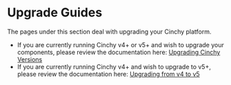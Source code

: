 # Upgrade Guides

The pages under this section deal with upgrading your Cinchy platform.

* If you are currently running Cinchy v4+ or v5+ and wish to upgrade your components, please review the documentation here: [Upgrading Cinchy Versions](upgrades/)
* If you are currently running Cinchy v4+ and wish to upgrade to v5+, please review the documentation here: [Upgrading from v4 to v5](upgrading-from-v4-to-v5.md)
